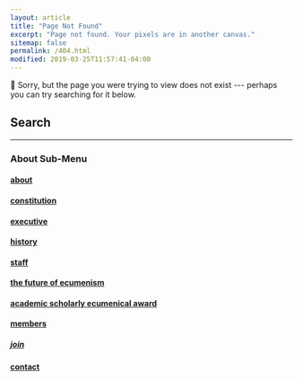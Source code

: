 ```yaml
---
layout: article
title: "Page Not Found"
excerpt: "Page not found. Your pixels are in another canvas."
sitemap: false
permalink: /404.html
modified: 2019-03-25T11:57:41-04:00
---
```

:rocket:
Sorry, but the page you were trying to view does not exist --- perhaps you can try searching for it below.
## Search

<script type="text/javascript">
  var GOOG_FIXURL_LANG = 'en';
  var GOOG_FIXURL_SITE = '{{ site.url }}'
</script>
<script type="text/javascript"
  src="//linkhelp.clients.google.com/tbproxy/lh/wm/fixurl.js">
</script>

***
### About Sub-Menu
#### [about](/about/)
#### [constitution](/about/constitution/)
#### [executive](/about/executive/)
#### [history](/about/history/)
#### [staff](/about/staff/)
#### [the future of ecumenism](/about/the-future-of-ecumenism/)
#### [academic scholarly ecumenical award](/academic-scholarly-ecumenical-award/)
#### [members](/members/)
##### [join](/join/)
#### [contact](/contact/)
